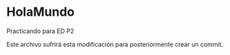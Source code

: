 # HolaMundo
Practicando para ED P2

Este archivo sufrirá esta modificación para posteriormente crear un commit.
